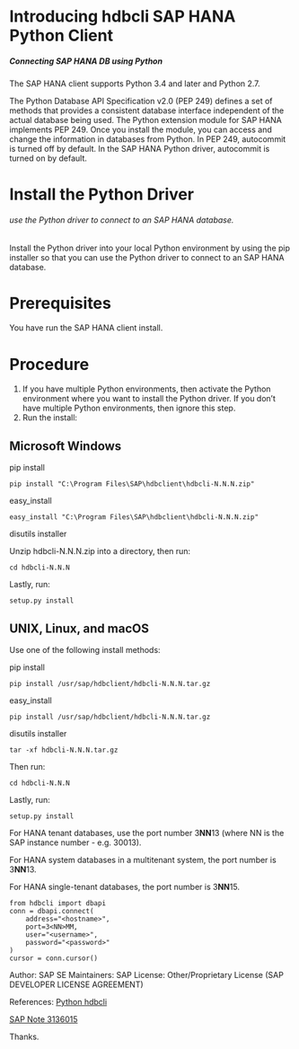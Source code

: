 # Introducing hdbcli SAP HANA Python Client

##### Connecting SAP HANA DB using Python

The SAP HANA client supports Python 3.4 and later and Python 2.7.

The Python Database API Specification v2.0 (PEP 249) defines a set of methods that provides a consistent database interface independent of the actual database being used. The Python extension module for SAP HANA implements PEP 249. Once you install the module, you can access and change the information in databases from Python. In PEP 249, autocommit is turned off by default. In the SAP HANA Python driver, autocommit is turned on by default.

# Install the Python Driver
###### use the Python driver to connect to an SAP HANA database.
Install the Python driver into your local Python environment by using the pip installer so that you can use the Python driver to connect to an SAP HANA database.

# Prerequisites
You have run the SAP HANA client install.

# Procedure
1) If you have multiple Python environments, then activate the Python environment where you want to install the Python driver. If you don’t have multiple Python environments, then ignore this step.
2) Run the install:


## Microsoft Windows	

pip install
```
pip install "C:\Program Files\SAP\hdbclient\hdbcli-N.N.N.zip"
```

easy_install
```
easy_install "C:\Program Files\SAP\hdbclient\hdbcli-N.N.N.zip"
```

disutils installer

Unzip hdbcli-N.N.N.zip into a directory, then run:
```
cd hdbcli-N.N.N
```

Lastly, run:

```
setup.py install
```
   

## UNIX, Linux, and macOS
Use one of the following install methods:

pip install
```
pip install /usr/sap/hdbclient/hdbcli-N.N.N.tar.gz
```

easy_install
```
pip install /usr/sap/hdbclient/hdbcli-N.N.N.tar.gz
```

disutils installer
```
tar -xf hdbcli-N.N.N.tar.gz
```

Then run:
```
cd hdbcli-N.N.N
```

Lastly, run:
```
setup.py install
```

For HANA tenant databases, use the port number 3**NN**13 (where NN is the SAP instance number - e.g. 30013).

For HANA system databases in a multitenant system, the port number is 3**NN**13.

For HANA single-tenant databases, the port number is 3**NN**15.

```
from hdbcli import dbapi
conn = dbapi.connect(
    address="<hostname>",
    port=3<NN>MM,
    user="<username>",
    password="<password>"
)
cursor = conn.cursor()
```

Author: SAP SE
Maintainers: SAP
License: Other/Proprietary License (SAP DEVELOPER LICENSE AGREEMENT)

References:
[Python hdbcli](https://pypi.org/project/hdbcli/)

[SAP Note 3136015](https://help.sap.com/docs/link-disclaimer?site=https://launchpad.support.sap.com/#/notes/3136015)

Thanks.








